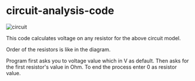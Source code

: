 # circuit-analysis-code

![circuit](https://github.com/emreozakyildiz/c-circuit-analysis/assets/48735717/21035d3a-669e-4bd4-93ba-3e9d9b804ace)

This code calculates voltage on any resistor for the above circuit model.

Order of the resistors is like in the diagram.

Program first asks you to voltage value which in V as default.
Then asks for the first resistor's value in Ohm.
To end the process enter 0 as resistor value.
